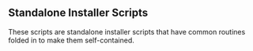 ## Standalone Installer Scripts

These scripts are standalone installer scripts that have common routines folded in to make them self-contained.
